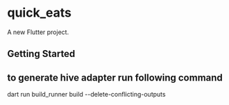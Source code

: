 # quick_eats

A new Flutter project.

## Getting Started

## to generate hive adapter run following command
dart run build_runner build --delete-conflicting-outputs
